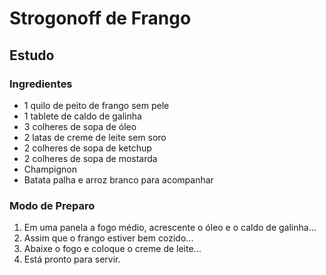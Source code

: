 # Strogonoff de Frango
## Estudo
### Ingredientes
 - 1 quilo de peito de frango sem pele
 - 1 tablete de caldo de galinha
 - 3 colheres de sopa de óleo
 - 2 latas de creme de leite sem soro
 - 2 colheres de sopa de ketchup
 - 2 colheres de sopa de mostarda
 - Champignon
 - Batata palha e arroz branco para acompanhar

 ### Modo de Preparo
  1. Em uma panela a fogo médio, acrescente o óleo e o caldo de galinha...
  2. Assim que o frango estiver bem cozido...
  3. Abaixe o fogo e coloque o creme de leite...
  4. Está pronto para servir.